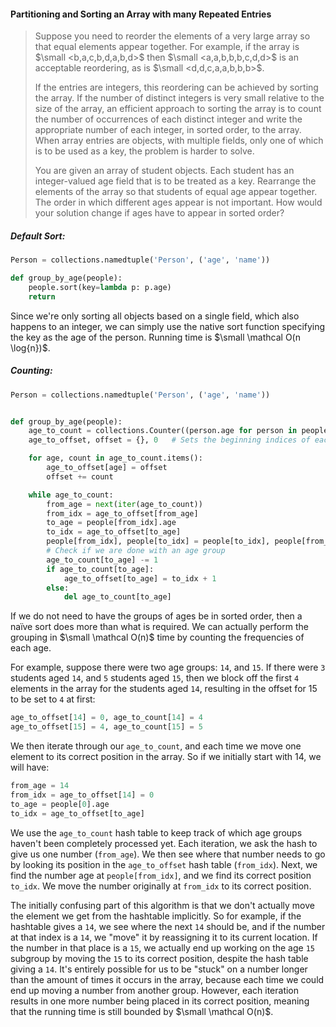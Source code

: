 #### Partitioning and Sorting an Array with many Repeated Entries

> Suppose you need to reorder the elements of a very large array so that equal elements appear together. For example, if the array is $\small <b,a,c,b,d,a,b,d>$ then $\small <a,a,b,b,b,c,d,d>$ is an acceptable reordering, as is $\small <d,d,c,a,a,b,b,b>$.
>
> If the entries are integers, this reordering can be achieved by sorting the array. If the number of distinct integers is very small relative to the size of the array, an efficient approach to sorting the array is to count the number of occurrences of each distinct integer and write the appropriate number of each integer, in sorted order, to the array. When array entries are objects, with multiple fields, only one of which is to be used as a key, the problem is harder to solve.
>
> You are given an array of student objects. Each student has an integer-valued age field that is to be treated as a key. Rearrange the elements of the array so that students of equal age appear together. The order in which different ages appear is not important. How would your solution change if ages have to appear in sorted order?

##### Default Sort:

```py
Person = collections.namedtuple('Person', ('age', 'name'))

def group_by_age(people):
    people.sort(key=lambda p: p.age)
    return
```

Since we're only sorting all objects based on a single field, which also happens to an integer, we can simply use the native sort function specifying the key as the age of the person. Running time is $\small \mathcal O(n \log{n})$.

##### Counting:

```py
Person = collections.namedtuple('Person', ('age', 'name'))


def group_by_age(people):
    age_to_count = collections.Counter((person.age for person in people))   # Counts how many times each age appears
    age_to_offset, offset = {}, 0   # Sets the beginning indices of each group

    for age, count in age_to_count.items():
        age_to_offset[age] = offset
        offset += count

    while age_to_count:
        from_age = next(iter(age_to_count))
        from_idx = age_to_offset[from_age]
        to_age = people[from_idx].age
        to_idx = age_to_offset[to_age]
        people[from_idx], people[to_idx] = people[to_idx], people[from_idx]
        # Check if we are done with an age group
        age_to_count[to_age] -= 1
        if age_to_count[to_age]:
            age_to_offset[to_age] = to_idx + 1
        else:
            del age_to_count[to_age]
```

If we do not need to have the groups of ages be in sorted order, then a naïve sort does more than what is required. We can actually perform the grouping in $\small \mathcal O(n)$ time by counting the frequencies of each age.

For example, suppose there were two age groups: `14`, and `15`. If there were `3` students aged `14`, and `5` students aged `15`, then we block off the first `4` elements in the array for the students aged `14`, resulting in the offset for 15 to be set to `4` at first:

```py
age_to_offset[14] = 0, age_to_count[14] = 4
age_to_offset[15] = 4, age_to_count[15] = 5
```

We then iterate through our `age_to_count`, and each time we move one element to its correct position in the array. So if we initially start with 14, we will have:

```py
from_age = 14
from_idx = age_to_offset[14] = 0
to_age = people[0].age
to_idx = age_to_offset[to_age]
```

We use the `age_to_count` hash table to keep track of which age groups haven't been completely processed yet. Each iteration, we ask the hash to give us one number \(`from_age`\). We then see where that number needs to go by looking its position in the `age_to_offset` hash table \(`from_idx`\). Next, we find the number age at `people[from_idx]`, and we find its correct position `to_idx`. We move the number originally at `from_idx` to its correct position.

The initially confusing part of this algorithm is that we don't actually move the element we get from the hashtable implicitly. So for example, if the hashtable gives a `14`, we see where the next `14` should be, and if the number at that index is a `14`, we "move" it by reassigning it to its current location. If the number in that place is a `15`, we actually end up working on the age `15` subgroup by moving the `15` to its correct position, despite the hash table giving a `14`. It's entirely possible for us to be "stuck" on a number longer than the amount of times it occurs in the array, because each time we could end up moving a number from another group. However, each iteration results in one more number being placed in its correct position, meaning that the running time is still bounded by $\small \mathcal O(n)$.

